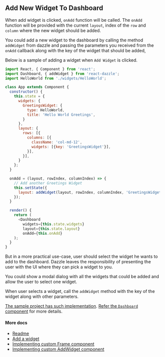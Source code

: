 ## Add New Widget To Dashboard

When add widget is clicked, `onAdd` function will be called. The `onAdd` function will be provided with the current `layout`, index of the `row` and `column` where the new widget should be added.

You could add a new widget to the dashboard by calling the method `addWidget` from dazzle and passing the parameters you received from the `onAdd` callback along with the key of the widget that should be added,

Below is a sample of adding a widget when `Add Widget` is clicked.

```javascript
import React, { Component } from 'react';
import Dashboard, { addWidget } from 'react-dazzle';
import HelloWorld from './widgets/HelloWorld';

class App extends Component {
  constructor() {
    this.state = {      
      widgets: {
        GreetingsWidget: {
          type: HelloWorld,
          title: 'Hello World Greetings',
        }
      },
      layout: {
        rows: [{
          columns: [{
            className: 'col-md-12',
            widgets: [{key: 'GreetingsWidget'}],
          }],
        }],
      }
    };
  }

  onAdd = (layout, rowIndex, columnIndex) => {
    // Add another Greetings Widget
    this.setState({
      layout: addWidget(layout, rowIndex, columnIndex, 'GreetingsWidget'),
    });
  }

  render() {
    return (
      <Dashboard
        widgets={this.state.widgets}
        layout={this.state.layout}
        onAdd={this.onAdd}        
    );
  }
}
```

But in a more practical use-case, user should select the widget he wants to add to the dashboard. Dazzle leaves the responsibility of presenting the user with the UI where they can pick a widget to you.

You could show a modal dialog with all the widgets that could be added and allow the user to select one widget.

When user selects a widget, call the `addWidget` method with the key of the widget along with other parameters.

[The sample project has such implementation](https://github.com/Raathigesh/Dazzle-Starter-Kit). [Refer the `Dashboard` component](https://github.com/Raathigesh/Dazzle-Starter-Kit/blob/master/src/components/Dashboard.jsx) for more details.

#### More docs
- [Readme](../README.md)
- [Add a widget](./AddWidget.md)
- [Implementing custom Frame component](./ImplementingACustomFrame.md)
- [Implementing custom AddWidget component](./ImplementingCustomAddWidgetButton.md)
